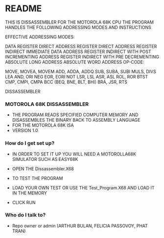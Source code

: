 # README #

THIS IS DISSASSEMBLER FOR THE MOTOROLA 68K CPU
THE PROGRAM HANDLES THE FOLLOWING ADDRESSING MODES AND INSTRUCTIONS 

EFFECTIVE ADDRESSING MODES:

DATA REGISTER DIRECT
ADDRESS REGISTER DIRECT
ADDRESS REGISTER INDIRECT
IMMEDIATE DATA
ADDRESS REGISTER INDIRECT WITH POST INCREMENTING
ADDRESS REGISTER INDIRECT WITH PRE DECREMENTING
ABSOLUTE LONG ADDRESS
ABSOLUTE WORD ADDRESS
OP-CODE:

MOVE, MOVEA, MOVEM
ADD, ADDA, ADDQ
SUB, SUBA, SUBI
MULS, DIVS
LEA
AND, ORI
NEG
EOR, EORI
NOT
LSR, LSL
ASR, ASL
ROL, ROR
BTST
CMP, CMPI, CMPA
BCC (BEQ, BNE, BLT, BHI)
BRA, JSR, RTS


DISSASSEMBLER 
### MOTOROLA 68K DISSASSEMBLER ###

* THE PROGRAM READS SPECIFIED COMPUTER MEMORY AND DISASSEMBLES THE BINARY BACK TO ASSEMBLY LANGUAGE
* FOR THE MOTOROLA 68K ISA
* VERSION 1.0

### How do I get set up? ###

* IN ORDER TO SET IT UP YOU WILL NEED A MOTOROLLA68K SIMULATOR SUCH AS EASY68K
* OPEN THE Dissassembler.X68

* TO TEST THE PROGRAM
* LOAD YOUR OWN TEST OR USE THE Test_Program.X68 AND LOAD IT IN THE MEMORY
* CLICK RUN


### Who do I talk to? ###

* Repo owner or admin (ARTHUR BULAN, FELICIA PASSOVOY, PHAT TRAN)